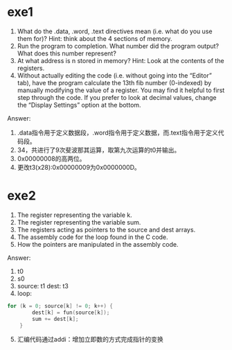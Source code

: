 # exe1
1. What do the .data, .word, .text directives mean (i.e. what do you use them for)? Hint: think about the 4 sections of memory.
2. Run the program to completion. What number did the program output? What does this number represent?
3. At what address is n stored in memory? Hint: Look at the contents of the registers.
4. Without actually editing the code (i.e. without going into the “Editor” tab), have the program calculate the 13th fib number (0-indexed) by manually modifying the value of a register. You may find it helpful to first step through the code. If you prefer to look at decimal values, change the “Display Settings” option at the bottom.


Answer:
1. .data指令用于定义数据段，.word指令用于定义数据，而.text指令用于定义代码段。
2.  34，共进行了9次斐波那其运算，取第九次运算的t0并输出。
3.  0x00000008的高两位。
4.   更改t3(x28):0x00000009为0x0000000D。

# exe2
1. The register representing the variable k.
2. The register representing the variable sum.
3. The registers acting as pointers to the source and dest arrays.
4. The assembly code for the loop found in the C code.
5. How the pointers are manipulated in the assembly code.

Answer:
1. t0
2. s0
3. source: t1   dest: t3
4.  loop:
```C
for (k = 0; source[k] != 0; k++) {
        dest[k] = fun(source[k]);
        sum += dest[k];
    }
```
5.  汇编代码通过addi：增加立即数的方式完成指针的变换
